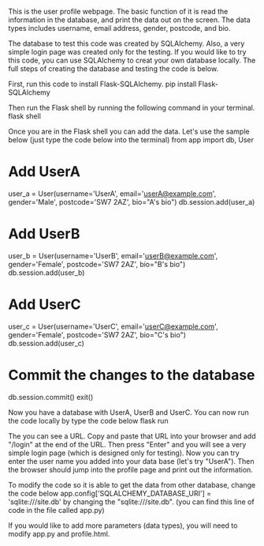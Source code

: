 This is the user profile webpage.
The basic function of it is read the information in the database, and print the data out on the screen.
The data types includes username, email address, gender, postcode, and bio.

The database to test this code was created by SQLAlchemy. Also, a very simple login page was created only for the testing.
If you would like to try this code, you can use SQLAlchemy to creat your own database locally.
The full steps of creating the database and testing the code is below.



First, run this code to install Flask-SQLAlchemy.
pip install Flask-SQLAlchemy


Then run the Flask shell by running the following command in your terminal.
flask shell


Once you are in the Flask shell you can add the data. Let's use the sample below (just type the code below into the terminal)
from app import db, User
# Add UserA
user_a = User(username='UserA', email='userA@example.com', gender='Male', postcode='SW7 2AZ', bio="A's bio")
db.session.add(user_a)
# Add UserB
user_b = User(username='UserB', email='userB@example.com', gender='Female', postcode='SW7 2AZ', bio="B's bio")
db.session.add(user_b)
# Add UserC
user_c = User(username='UserC', email='userC@example.com', gender='Female', postcode='SW7 2AZ', bio="C's bio")
db.session.add(user_c)
# Commit the changes to the database
db.session.commit()
exit()


Now you have a database with UserA, UserB and UserC. You can now run the code locally by type the code below
flask run

The you can see a URL. Copy and paste that URL into your browser and add "/login" at the end of the URL. 
Then press "Enter" and you will see a very simple login page (which is designed only for testing).
Now you can try enter the user name you added into your data base (let's try "UserA").
Then the browser should jump into the profile page and print out the information.


To modify the code so it is able to get the data from other database, change the code below 
app.config['SQLALCHEMY_DATABASE_URI'] = 'sqlite:///site.db'
by changing the "sqlite:///site.db".
(you can find this line of code in the file called app.py)

If you would like to add more parameters (data types), you will need to modify app.py and profile.html.
